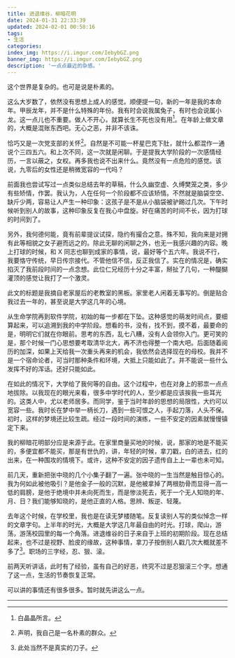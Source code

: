 ```yaml
---
title: 进退维谷，柳暗花明
date: 2024-01-31 22:33:39
updated: 2024-02-01 00:58:16
tags:
- 生活
categories:
index_img: https://i.imgur.com/IebybGZ.png
banner_img: https://i.imgur.com/IebybGZ.png
description: '一点点最近的杂感。'
---
```


这个世界是复杂的。也可是说是朴素的。

这么大岁数了，依然没有思想上成人的感觉。顺便提一句，新的一年是我的本命年。甲辰龙年，并不是什么特殊的年份。我有时会说我属兔子，有时也会说属小龙。这一点儿也不重要。做人不开心，就算长生不死也没有用[^1]。在年龄上做文章的，大概是混账东西吧。无心之恶，并非不该诛。

恰巧又是一次党支部的关怀[^2]。自然是不可能一杯星巴克下肚，就什么都混作一通说个三四五六。和上次不同，这一次就是闲聊。于是提我大学阶段的一次感情经历，一言以蔽之，女权。再多我也说不出来什么。竟然没有一点危险的感觉。该说，九零后的女性还是稍微宽容的一代吗？

前面我也尝试写过一点类似总结去年的草稿，什么久幽空虚、久缚樊笼之类，多少有些矫情，作罢。我认为，人在任何一个阶段都不应该矫情。不然就是脑袋空空、缺斤少两，容易让人产生一种印象：这孩子是不是从小脑袋被驴踢过几次。下午时候听到别人的故事，这种印象反复在我心中盘旋。好在痛苦的时间不长，因为打球的时间到了。

另外，我何德何能，竟有前辈提议试探，隐约有撮合之意。殊不知，我向来是对拥有此等相貌之女子避而远之的。除此无聊的闲聊之外，也无一我感兴趣的内容。晚上打球的时候，和 X 同志也聊到成家的事情，说，最好等个五六年。我说不行，我要恪守传统，早日传宗接代。不管他信不信，反正我信了。实在的情况是，确实掐灭了我前段时间的一点念想。此位仁兄经历十分之丰富，掰扯了几句，一种醍醐灌顶的感觉让我打了一个激灵。

此文的标题是我摘自老家屋后的老教室的黑板。家里老人闲着无事写的。倒是贴合我过去一年的，甚至说是大学这几年的心境。

从生命学院再到软件学院，初始的每一步都在下坠。这种感觉的萌发时间点，要细算起来，可以追溯到我的中学阶段。想看的书，没有，找不到，摸不着，最要命的是，明明它们就在你眼前。思考的东西，乱七八糟，没有人会领你入门。更可笑的是，那个时候一门心思想要考取清华北大，再不济也得整一个南大吧。后面随着阅历的加深，如果上天给我一次重头再来的机会，我依然会选择现在的母校。我并不是一个宿命论者，可当时那种条件和环境，大抵上只能如此了。并不能说一些什么发挥不好的浑话。还好只能如此。

在如此的情况下，大学给了我何等的自由。这个过程中，也在对身上的邪祟一点点地拔除。以我现在的眼光来看，很多中学时代的人，至少都是应该挨我一些耳光的。这类人中，尤以老师居多。而同学，鉴于当时年龄的思想的局限性，大约可以宽容一些。我时长在梦中举一柄长刀，遇到一些可恨之人，手起刀落，人头不保。初时，这样的梦境还比较生疏。经过一段时间的演练，一些不安定的因素就慢慢镇定下来。

我的柳暗花明部分应是来源于此。在家里商量买地的时候，说，那家的地是不能买的，多便宜都不能买，那是有世仇的，讲，年轻的时候，拿刀戳，白的进去，红的出来，在一种围攻的情境下。或许，这种不安定的因子遗传自上上一辈也未可知。

前几天，重新把张中晓的几个小集子翻了一遍。张中晓的一生当然是触目惊心的。我为何如此被他吸引？是他金子一般的沉默，是他被拿掉了两根肋骨而显得一高一低的肩膀，是他于绝境中并未向死而生，而是惨淡死去，死于一个无人知晓的年、月、日？我们能够知晓的，是他正直的人格。思辨、叛逆、轻蔑。

去年这个时候，在学校里，我也是在读无梦楼随笔。反复读别人写的类似悼念一样的文章字句。上半年的时光，大概是大学这几年最自由的时光。打球，爬山，游荡，游荡校园里的每一个角落。进退维谷的日子来自于上班的初期阶段。现在总结起来，也不过是视野、脸皮的缘故，这种事情，拿刀子按倒别人戳几次大概就差不多了[^3]。职场的三字经，忍、狠、滚。

前两天听讲话，此时有了经验，虽有自己的好恶，终究不过是忍狠滚三个字。想通了这一点，生活的节奏恢复正常。

可以讲的事情还有很多很多。暂时就先讲这么一点。

----------

[^1]: 白晶晶所言。  
[^2]: 声明，我自己是一名朴素的群众。  
[^3]: 此处当然不是真实的刀子。


